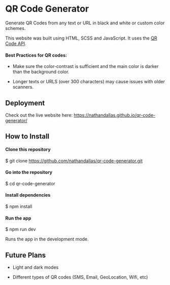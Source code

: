 # QR Code Generator

Generate QR Codes from any text or URL in black and white or custom color schemes.

This website was built using HTML, SCSS and JavaScript. It uses the [QR Code API](https://goqr.me/api/).

#### Best Practices for QR codes:

- Make sure the color-contrast is sufficient and the main color is darker than the background color.

- Longer texts or URLS (over 300 characters) may cause issues with older scanners.

## Deployment

Check out the live website here: https://nathandallas.github.io/qr-code-generator/

## How to Install

#### Clone this repository

$ git clone https://github.com/nathandallas/qr-code-generator.git

#### Go into the repository

$ cd qr-code-generator

#### Install dependencies

$ npm install

#### Run the app

$ npm run dev

Runs the app in the development mode.

## Future Plans

- Light and dark modes

- Different types of QR codes (SMS, Email, GeoLocation, Wifi, etc)
